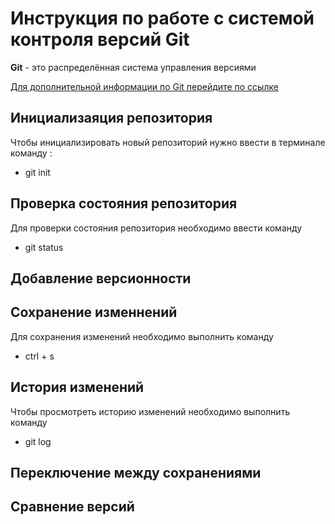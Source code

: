 # Инструкция по работе с системой контроля версий Git

**Git** - это распределённая система управления версиями

[Для дополнительной информации по Git перейдите по ссылке](https://habr.com/ru/post/541258/)


## Инициализаяция репозитория

Чтобы инициализировать новый репозиторий нужно ввести в терминале команду : 

* git init

## Проверка состояния репозитория

Для проверки состояния репозитория необходимо ввести команду 
 
 * git status

## Добавление версионности 

## Сохранение изменнений

Для сохранения изменений необходимо выполнить команду 

* ctrl + s

## История изменений 

Чтобы просмотреть историю изменений необходимо выполнить команду 

* git log

## Переключение между сохранениями

## Сравнение версий